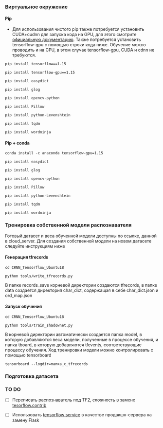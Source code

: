 ### Виртуальное окружение

#### Pip

- Для использования чистого pip также потребуется установить CUDA+cudnn для запуска кода на GPU, для этого смотрите [официальную документацию](https://docs.nvidia.com/cuda/cuda-installation-guide-linux/index.html). Также потребуется установить tensorflow-gpu с помощью строки кода ниже. Обучение можно проводить и на CPU, в этом случае tensorflow-gpu, CUDA и cdnn не требуются.
```
pip install tensorflow==1.15
```
```
pip install tensorflow-gpu==1.15
```
```
pip install easydict
```
```
pip install glog
```
```
pip install opencv-python
```
```
pip install Pillow
```
```
pip install python-Levenshtein
```
```
pip install tqdm
```
```
pip install wordninja
```

#### Pip + conda
```
conda install -c anaconda tensorflow-gpu=1.15
```
```
pip install easydict
```
```
pip install glog
```
```
pip install opencv-python
```
```
pip install Pillow
```
```
pip install python-Levenshtein
```
```
pip install tqdm
```
```
pip install wordninja
```

### Тренировка собственной модели распознавателя

Готовый датасет и веса обученной модели доступны по ссылке, данной в cloud_server. Для создания собственной модели на новом датасете следуйте инструкциям ниже

#### Генерация tfrecords

```
cd CRNN_Tensorflow_Ubuntu18
```

```
python tools/write_tfrecords.py
```
В папке records_save корневой директории создаются tfrecords, в папке data создается директория char_dict, содержащая в себе char_dict.json и ord_map.json

#### Запуск обучения

```
cd CRNN_Tensorflow_Ubuntu18
```

```
python tools/train_shadownet.py
```
В корневой директории автоматически создается папка model, в которую добавляются веса модели, полученные в процессе обучения, и папка tboard, в которую добавляются tfevents, соответствующие процессу обучения. Ход тренировки модели можно контролировать с помощью tensorboard

```
tensorboard --logdir=папка_с_tfrecords
```

### Подготовка датасета


### TO DO

- [ ] Переписать распознаватель под TF2, сложность в замене [tesorflow.contrib](https://github.com/IgorSondors/CRNN_Tensorflow_Ubuntu18/blob/cbaa4d5c789d3fa6d3f442209fc3b872acd07486/crnn_model/crnn_net.py#L10)
- [ ] Использовать [tensorflow service](https://www.tensorflow.org/tfx/serving/serving_advanced) в качестве продакшн-сервера на замену Flask

